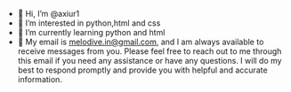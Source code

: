 - 👋 Hi, I’m @axiur1
- 👀 I’m interested in python,html and css
- 🌱 I’m currently learning python and html
- 📧 My email is melodive.in@gmail.com, and I am always available to receive messages from you. Please feel free to reach out to me through this email if you need any assistance or have any questions. I will do my best to respond promptly and provide you with helpful and accurate information.
<!---
axiur1/axiur1 is a ✨ special ✨ repository because its `README.md` (this file) appears on your GitHub profile.
You can click the Preview link to take a look at your changes.
--->
